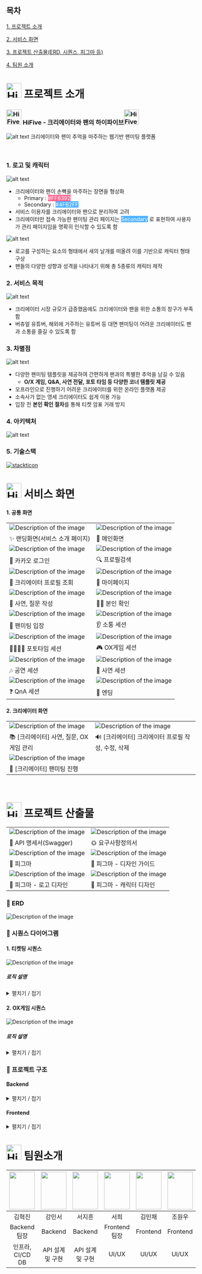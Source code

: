 ## 목차

[1. 프로젝트 소개](#1)

[2. 서비스 화면](#2)

[3. 프로젝트 산출물(ERD, 시퀀스, 피그마 등)](#3)

[4. 팀원 소개](#4)

<div id="1"></div>

# <img src="img/right2.png" alt="HiFive Logo" width="40" /> 프로젝트 소개

### <img src="img/logo-square.png" alt="HiFive Logo" width="40" /> HiFive - 크리에이터와 팬의 하이파이브<img src="img/logo-square.png" alt="HiFive Logo" width="40" />

![alt text](img/Landing.png)
크리에이터와 팬이 추억을 마주하는 웹기반 팬미팅 플랫폼

<br >

### 1. 로고 및 캐릭터

![alt text](img/Logo.png)

- 크리에이터와 팬이 손뼉을 마주하는 장면을 형상화
  - Primary : <span style="background-color: #FF6392; color: white;">#FF6392</span>
  - Secondary : <span style="background-color: #4FB2FF; color: white;">#4FB2FF</span>
- 서비스 이용자를 크리에이터와 팬으로 분리하여 고려
- 크리에이터만 접속 가능한 팬미팅 관리 페이지는 <span style="background-color: #4FB2FF; color: white;">Secondary</span> 로 표현하여 사용자가 관리 페이지임을 명확히 인식할 수 있도록 함

![alt text](img/birds.png)

- 로고를 구성하는 요소의 형태에서 새의 날개를 떠올려 이를 기반으로 캐릭터 형태 구상
- 팬들의 다양한 성향과 성격을 나타내기 위해 총 5종류의 캐릭터 제작

### 2. 서비스 목적

![alt text](img/ServiceBackground.png)

- 크리에이터 시장 규모가 급증했음에도 크리에이터와 팬을 위한 소통의 창구가 부족함
- 버츄얼 유튜버, 해외에 거주하는 유튜버 등 대면 팬미팅이 어려운 크리에이터도 팬과 소통을 즐길 수 있도록 함

### 3. 차별점

![alt text](img/팬미팅화면2.png)

- 다양한 팬미팅 템플릿을 제공하여 간편하게 팬과의 특별한 추억을 남길 수 있음
  - **O/X 게임, Q&A, 사연 전달, 포토 타임 등 다양한 코너 템플릿 제공**
- 오프라인으로 진행하기 어려운 크리에이터를 위한 온라인 플랫폼 제공
- 소속사가 없는 영세 크리에이터도 쉽게 이용 가능
- 입장 전 **본인 확인 절차**를 통해 티켓 암표 거래 방지

### 4. 아키텍처

![alt text](img/arch.png)

### 5. 기술스택

[![stackticon](https://firebasestorage.googleapis.com/v0/b/stackticon-81399.appspot.com/o/images%2F1723632215488?alt=media&token=20bc5978-d3b0-4065-9218-21ee628bae50)](https://github.com/msdio/stackticon)

<div id="2"></div>

# <img src="img/right3.png" alt="HiFive Logo" width="40" /> 서비스 화면

#### 1. 공통 화면

|                                                               |                                                         |
| ------------------------------------------------------------- | ------------------------------------------------------- |
| ![Description of the image](./img/[공통]랜딩화면.gif)         | ![Description of the image](./img/[공통]메인화면.gif)   |
| ✨ 랜딩화면(서비스 소개 페이지)                               | 📌 메인화면                                             |
| ![Description of the image](./img/[공통]로그인.gif)           | ![Description of the image](./img/[공통]프로필검색.gif) |
| 🔑 카카오 로그인                                              | 🔍 프로필검색                                           |
| ![Description of the image](./img/[팬]게시글.gif)             | ![Description of the image](./img/[팬]마이페이지.gif)   |
| 💚 크리에이터 프로필 조회                                     | 👶 마이페이지                                           |
| ![Description of the image](./img/[팬]팬미팅사연질문작성.gif) | ![Description of the image](./img/[팬]본인확인.gif)     |
| 📖 사연, 질문 작성                                            | 👱‍♀️ 본인 확인                                            |
| ![Description of the image](./img/팬미팅입장.gif)             | ![Description of the image](./img/소통.gif)             |
| 🚪 팬미팅 입장                                                | 👂 소통 세션                                            |
| ![Description of the image](./img/포토타임.gif)               | ![Description of the image](./img/OX게임.gif)           |
| 👨‍👩‍👧‍👦 포토타임 세션                                              | 🎮 OX게임 세션                                          |
| ![Description of the image](./img/공연.gif)                   | ![Description of the image](./img/사연.gif)             |
| 🎶 공연 세션                                                  | 💌 사연 세션                                            |
| ![Description of the image](./img/QnA.gif)                    | ![Description of the image](./img/엔딩.gif)             |
| ❓ QnA 세션                                                   | 💛 엔딩                                                 |

#### 2. 크리에이터 화면

|                                                                 |                                                               |
| --------------------------------------------------------------- | ------------------------------------------------------------- |
| ![Description of the image](./img/[크리에이터]카테고리생성.gif) | ![Description of the image](./img/[크리에이터]팬미팅생성.gif) |
| 📚 [크리에이터] 사연, 질문, OX게임 관리                         | 🔊 [크리에이터] 크리에이터 프로필 작성, 수정, 삭제            |
| ![Description of the image](./img/[크리에이터]팬미팅.gif)       |                                                               |
| 🎪 [크리에이터] 팬미팅 진행                                     |                                                               |

<br/>

<div id="3"></div>

# <img src="img/right5.png" alt="HiFive Logo" width="40" /> 프로젝트 산출물

|                                                  |                                                       |
| ------------------------------------------------ | ----------------------------------------------------- |
| ![Description of the image](./img/API명세서.gif) | ![Description of the image](./img/요구사항정의서.gif) |
| 📃 API 명세서(Swagger)                           | 🌞 요구사항정의서                                     |
| ![Description of the image](./img/피그마.gif)    | ![Description of the image](./img/피그마디자인가이드.gif)   |
| 🎨 피그마                                        | 🎨 피그마 - 디자인 가이드                                |
| ![Description of the image](./img/피그마로고깎기.gif)    | ![Description of the image](./img/피그마캐릭터.gif)   |
| 🎨 피그마 - 로고 디자인                          | 🎨 피그마 - 캐릭터 디자인                                |

### 🔧 ERD

![Description of the image](./img/hifive-erd.png)

### 📱 시퀀스 다이어그램

#### 1. 티켓팅 시퀀스

![Description of the image](./img/티켓팅_시퀀스.png)

##### 로직 설명

<details>
  <summary>펼치기 / 접기</summary>
  
  ### Redis Pub/Sub, WebSocket, 그리고 스케줄러

- **WebSocket 연결**: 사용자가 예매하기 버튼을 클릭하면 WebSocket 연결이 설정됩니다.
- **API 요청**: `reservation/{fanmeetingId}` API 요청을 통해 팬미팅 및 사용자 결제 유효성을 검증한 후, 사용자는 대기 큐(waiting-queue) 또는 결제 큐(paying-queue)에 담기게 됩니다.

### 1. **대기 큐에 있을 때**

- **채널 구독**: 사용자는 자신이 결제하고자 하는 팬미팅 채널을 구독합니다.
- **스케줄러**: 10초마다 현재 대기 인원을 알리는 메시지를 발행합니다.
- **큐 이동**: 결제 큐에 자리가 생기면 대기 큐에서 결제 큐로 사용자가 이동합니다.

### 2. **결제 큐에 있을 때**

- **결제로 이동**: 서버에서 WebSocket 메시지를 통해 사용자를 결제 페이지로 이동시키라는 메시지를 전송합니다.
- **결제 처리**:
  - 사용자의 WebSocket 연결이 해제되고 결제 페이지로 이동합니다.
  - 결제 세션은 5분 후 만료됩니다.
  - `reservation/{fanmeetingId}/payment` API 요청을 통해 세션 만료 여부, 남은 티켓 수, 사용자 포인트를 확인한 후 결제가 진행됩니다.
  - 결제가 완료되면 사용자는 결제 큐에서 제거됩니다.

### **스케줄러**

- **checkExpiredPayments**: 3분마다 결제 큐에서 만료된 사용자를 제거하고, 대기 큐에서 그만큼의 사용자를 결제 큐로 이동시킵니다.
- **checkWaiting**: 대기 큐에 사용자가 있으면 10초마다 대기 인원을 알리는 메시지를 발행합니다.

### **Redis**

- **remainingTicket**: 30분 동안 캐시되며, 만료 시 DB에서 데이터를 가져옵니다.
- **paying-queue**: 유효시간 5분, 최대 100명의 사용자가 결제 페이지에 접근할 수 있습니다.
- **waiting-queue**: 유효시간 1시간, 결제 큐로 이동하기 위해 대기하는 사용자들이 모여 있습니다.

### **WebSocket**

- 팬미팅 채널을 구독한 사용자에게 대기 인원 업데이트 메시지(`currentQueueSize`, `fanmeeting:*`)를 전송합니다.
- 사용자가 결제 큐에 진입할 때 `moveToPayment` 메시지를 전송합니다.

</details>

#### 2. OX게임 시퀀스

![Description of the image](./img/OX_시퀀스.png)

##### 로직 설명

<details>
  <summary>펼치기 / 접기</summary>

### OX 게임 로직 설명

- **OX 게임 시작**: 사용자가 OX 게임을 시작하면, 서버는 Redis에서 OX 문제와 정답 정보를 조회하여 클라이언트에게 전송합니다.

### 반복 루프: 각 문제 처리 과정

- **OX 문제 전송**: 서버는 현재 문제의 정보를 클라이언트에게 전송합니다.
- **사용자 정답 제출 및 저장**: 사용자가 문제에 대한 정답을 제출하면, 서버는 해당 정답을 Redis에 저장합니다. 정답이 맞다면, Redis의 Sorted Set에 사용자의 점수를 1점 증가시킵니다.
- **결과 반환**: 서버는 Redis에서 현재 문제에 대한 사용자들의 정답 결과를 조회하여 클라이언트에 반환합니다.

### 루프 종료: OX 게임 종료 후

- **OX 게임 종료**: 모든 문제가 끝나면, 서버는 Redis에서 사용자들의 최종 점수와 순위 정보를 조회합니다.
- **결과 전송**: 최종 결과를 클라이언트에게 전송하여, 사용자들에게 순위 및 통계 정보를 보여줍니다.

### **Redis 구조**

- **OX 문제 및 정답 정보 저장**: Redis에 특정 팬미팅 ID와 관련된 OX 문제와 정답 정보가 저장됩니다.
- **사용자 정답 및 점수 저장**: 각 문제에 대한 사용자들의 정답 정보가 Redis에 저장되며, 사용자의 점수는 Redis의 Sorted Set으로 관리됩니다.
- **순위 조회 및 통계**: 사용자의 점수를 기반으로 순위가 정해지고, 이를 통해 최종 순위 및 통계 정보를 제공합니다.

</details>

### 📂 프로젝트 구조

#### Backend

<details>
  <summary>펼치기 / 접기</summary>

```
📦main
 ┣ 📂java
 ┃ ┗ 📂com
 ┃ ┃ ┗ 📂ssafy
 ┃ ┃ ┃ ┗ 📂hifive
 ┃ ┃ ┃ ┃ ┣ 📂domain
 ┃ ┃ ┃ ┃ ┃ ┣ 📂auth
 ┃ ┃ ┃ ┃ ┃ ┃ ┣ 📂controller
 ┃ ┃ ┃ ┃ ┃ ┃ ┣ 📂dto
 ┃ ┃ ┃ ┃ ┃ ┃ ┃ ┣ 📂response
 ┃ ┃ ┃ ┃ ┃ ┃ ┣ 📂entity
 ┃ ┃ ┃ ┃ ┃ ┃ ┣ 📂repository
 ┃ ┃ ┃ ┃ ┃ ┃ ┗ 📂service
 ┃ ┃ ┃ ┃ ┃ ┣ 📂board
 ┃ ┃ ┃ ┃ ┃ ┃ ┣ 📂controller
 ┃ ┃ ┃ ┃ ┃ ┃ ┣ 📂dto
 ┃ ┃ ┃ ┃ ┃ ┃ ┃ ┣ 📂param
 ┃ ┃ ┃ ┃ ┃ ┃ ┃ ┣ 📂request
 ┃ ┃ ┃ ┃ ┃ ┃ ┃ ┗ 📂response
 ┃ ┃ ┃ ┃ ┃ ┃ ┣ 📂entity
 ┃ ┃ ┃ ┃ ┃ ┃ ┣ 📂repository
 ┃ ┃ ┃ ┃ ┃ ┃ ┗ 📂service
 ┃ ┃ ┃ ┃ ┃ ┣ 📂category
 ┃ ┃ ┃ ┃ ┃ ┃ ┣ 📂controller
 ┃ ┃ ┃ ┃ ┃ ┃ ┣ 📂dto
 ┃ ┃ ┃ ┃ ┃ ┃ ┃ ┗ 📂response
 ┃ ┃ ┃ ┃ ┃ ┃ ┣ 📂entity
 ┃ ┃ ┃ ┃ ┃ ┃ ┣ 📂repository
 ┃ ┃ ┃ ┃ ┃ ┃ ┗ 📂service
 ┃ ┃ ┃ ┃ ┃ ┣ 📂comment
 ┃ ┃ ┃ ┃ ┃ ┃ ┣ 📂controller
 ┃ ┃ ┃ ┃ ┃ ┃ ┣ 📂dto
 ┃ ┃ ┃ ┃ ┃ ┃ ┃ ┣ 📂param
 ┃ ┃ ┃ ┃ ┃ ┃ ┃ ┣ 📂request
 ┃ ┃ ┃ ┃ ┃ ┃ ┃ ┗ 📂response
 ┃ ┃ ┃ ┃ ┃ ┃ ┣ 📂entity
 ┃ ┃ ┃ ┃ ┃ ┃ ┣ 📂repository
 ┃ ┃ ┃ ┃ ┃ ┃ ┗ 📂service
 ┃ ┃ ┃ ┃ ┃ ┣ 📂creator
 ┃ ┃ ┃ ┃ ┃ ┃ ┣ 📂controller
 ┃ ┃ ┃ ┃ ┃ ┃ ┣ 📂dto
 ┃ ┃ ┃ ┃ ┃ ┃ ┃ ┣ 📂param
 ┃ ┃ ┃ ┃ ┃ ┃ ┃ ┣ 📂request
 ┃ ┃ ┃ ┃ ┃ ┃ ┃ ┗ 📂response
 ┃ ┃ ┃ ┃ ┃ ┃ ┣ 📂entity
 ┃ ┃ ┃ ┃ ┃ ┃ ┣ 📂repository
 ┃ ┃ ┃ ┃ ┃ ┃ ┗ 📂service
 ┃ ┃ ┃ ┃ ┃ ┣ 📂fanmeeting
 ┃ ┃ ┃ ┃ ┃ ┃ ┣ 📂controller
 ┃ ┃ ┃ ┃ ┃ ┃ ┣ 📂dto
 ┃ ┃ ┃ ┃ ┃ ┃ ┃ ┣ 📂param
 ┃ ┃ ┃ ┃ ┃ ┃ ┃ ┣ 📂request
 ┃ ┃ ┃ ┃ ┃ ┃ ┃ ┗ 📂response
 ┃ ┃ ┃ ┃ ┃ ┃ ┣ 📂entity
 ┃ ┃ ┃ ┃ ┃ ┃ ┣ 📂repository
 ┃ ┃ ┃ ┃ ┃ ┃ ┗ 📂service
 ┃ ┃ ┃ ┃ ┃ ┣ 📂follow
 ┃ ┃ ┃ ┃ ┃ ┃ ┣ 📂controller
 ┃ ┃ ┃ ┃ ┃ ┃ ┣ 📂entity
 ┃ ┃ ┃ ┃ ┃ ┃ ┣ 📂repository
 ┃ ┃ ┃ ┃ ┃ ┃ ┗ 📂service
 ┃ ┃ ┃ ┃ ┃ ┣ 📂member
 ┃ ┃ ┃ ┃ ┃ ┃ ┣ 📂controller
 ┃ ┃ ┃ ┃ ┃ ┃ ┣ 📂dto
 ┃ ┃ ┃ ┃ ┃ ┃ ┃ ┣ 📂request
 ┃ ┃ ┃ ┃ ┃ ┃ ┃ ┗ 📂response
 ┃ ┃ ┃ ┃ ┃ ┃ ┣ 📂entity
 ┃ ┃ ┃ ┃ ┃ ┃ ┣ 📂repository
 ┃ ┃ ┃ ┃ ┃ ┃ ┗ 📂service
 ┃ ┃ ┃ ┃ ┃ ┣ 📂openvidu
 ┃ ┃ ┃ ┃ ┃ ┃ ┣ 📂controller
 ┃ ┃ ┃ ┃ ┃ ┃ ┣ 📂dto
 ┃ ┃ ┃ ┃ ┃ ┃ ┃ ┣ 📂request
 ┃ ┃ ┃ ┃ ┃ ┃ ┃ ┗ 📂response
 ┃ ┃ ┃ ┃ ┃ ┃ ┗ 📂service
 ┃ ┃ ┃ ┃ ┃ ┣ 📂photo
 ┃ ┃ ┃ ┃ ┃ ┃ ┣ 📂controller
 ┃ ┃ ┃ ┃ ┃ ┃ ┣ 📂dto
 ┃ ┃ ┃ ┃ ┃ ┃ ┃ ┣ 📂param
 ┃ ┃ ┃ ┃ ┃ ┃ ┃ ┗ 📂response
 ┃ ┃ ┃ ┃ ┃ ┃ ┣ 📂entity
 ┃ ┃ ┃ ┃ ┃ ┃ ┣ 📂repository
 ┃ ┃ ┃ ┃ ┃ ┃ ┗ 📂service
 ┃ ┃ ┃ ┃ ┃ ┣ 📂point
 ┃ ┃ ┃ ┃ ┃ ┃ ┣ 📂controller
 ┃ ┃ ┃ ┃ ┃ ┃ ┣ 📂dto
 ┃ ┃ ┃ ┃ ┃ ┃ ┃ ┣ 📂param
 ┃ ┃ ┃ ┃ ┃ ┃ ┃ ┣ 📂request
 ┃ ┃ ┃ ┃ ┃ ┃ ┃ ┣ 📂response
 ┃ ┃ ┃ ┃ ┃ ┃ ┣ 📂entity
 ┃ ┃ ┃ ┃ ┃ ┃ ┣ 📂repository
 ┃ ┃ ┃ ┃ ┃ ┃ ┗ 📂service
 ┃ ┃ ┃ ┃ ┃ ┣ 📂question
 ┃ ┃ ┃ ┃ ┃ ┃ ┣ 📂controller
 ┃ ┃ ┃ ┃ ┃ ┃ ┣ 📂dto
 ┃ ┃ ┃ ┃ ┃ ┃ ┃ ┣ 📂param
 ┃ ┃ ┃ ┃ ┃ ┃ ┃ ┣ 📂request
 ┃ ┃ ┃ ┃ ┃ ┃ ┃ ┗ 📂response
 ┃ ┃ ┃ ┃ ┃ ┃ ┣ 📂entity
 ┃ ┃ ┃ ┃ ┃ ┃ ┣ 📂repository
 ┃ ┃ ┃ ┃ ┃ ┃ ┗ 📂service
 ┃ ┃ ┃ ┃ ┃ ┣ 📂quiz
 ┃ ┃ ┃ ┃ ┃ ┃ ┣ 📂controller
 ┃ ┃ ┃ ┃ ┃ ┃ ┣ 📂dto
 ┃ ┃ ┃ ┃ ┃ ┃ ┃ ┣ 📂request
 ┃ ┃ ┃ ┃ ┃ ┃ ┃ ┗ 📂response
 ┃ ┃ ┃ ┃ ┃ ┃ ┣ 📂entity
 ┃ ┃ ┃ ┃ ┃ ┃ ┣ 📂repository
 ┃ ┃ ┃ ┃ ┃ ┃ ┗ 📂service
 ┃ ┃ ┃ ┃ ┃ ┣ 📂reservation
 ┃ ┃ ┃ ┃ ┃ ┃ ┣ 📂controller
 ┃ ┃ ┃ ┃ ┃ ┃ ┣ 📂dto
 ┃ ┃ ┃ ┃ ┃ ┃ ┃ ┗ 📂response
 ┃ ┃ ┃ ┃ ┃ ┃ ┣ 📂entity
 ┃ ┃ ┃ ┃ ┃ ┃ ┣ 📂repository
 ┃ ┃ ┃ ┃ ┃ ┃ ┗ 📂service
 ┃ ┃ ┃ ┃ ┃ ┣ 📂s3
 ┃ ┃ ┃ ┃ ┃ ┃ ┣ 📂controller
 ┃ ┃ ┃ ┃ ┃ ┃ ┣ 📂dto
 ┃ ┃ ┃ ┃ ┃ ┃ ┃ ┣ 📂request
 ┃ ┃ ┃ ┃ ┃ ┃ ┃ ┗ 📂response
 ┃ ┃ ┃ ┃ ┃ ┃ ┗ 📂service
 ┃ ┃ ┃ ┃ ┃ ┣ 📂story
 ┃ ┃ ┃ ┃ ┃ ┃ ┣ 📂controller
 ┃ ┃ ┃ ┃ ┃ ┃ ┣ 📂dto
 ┃ ┃ ┃ ┃ ┃ ┃ ┃ ┣ 📂param
 ┃ ┃ ┃ ┃ ┃ ┃ ┃ ┣ 📂request
 ┃ ┃ ┃ ┃ ┃ ┃ ┃ ┗ 📂response
 ┃ ┃ ┃ ┃ ┃ ┃ ┣ 📂entity
 ┃ ┃ ┃ ┃ ┃ ┃ ┣ 📂repository
 ┃ ┃ ┃ ┃ ┃ ┃ ┗ 📂service
 ┃ ┃ ┃ ┃ ┃ ┗ 📂timetable
 ┃ ┃ ┃ ┃ ┃ ┃ ┣ 📂controller
 ┃ ┃ ┃ ┃ ┃ ┃ ┣ 📂dto
 ┃ ┃ ┃ ┃ ┃ ┃ ┃ ┣ 📂request
 ┃ ┃ ┃ ┃ ┃ ┃ ┃ ┣ 📂response
 ┃ ┃ ┃ ┃ ┃ ┃ ┣ 📂entity
 ┃ ┃ ┃ ┃ ┃ ┃ ┣ 📂repository
 ┃ ┃ ┃ ┃ ┃ ┃ ┗ 📂service
 ┃ ┃ ┃ ┃ ┣ 📂global
 ┃ ┃ ┃ ┃ ┃ ┣ 📂config
 ┃ ┃ ┃ ┃ ┃ ┃ ┣ 📂jwt
 ┃ ┃ ┃ ┃ ┃ ┃ ┣ 📂oauth
 ┃ ┃ ┃ ┃ ┃ ┃ ┣ 📂redis
 ┃ ┃ ┃ ┃ ┃ ┃ ┣ 📂s3
 ┃ ┃ ┃ ┃ ┃ ┃ ┣ 📂websocket
 ┃ ┃ ┃ ┃ ┃ ┣ 📂entity
 ┃ ┃ ┃ ┃ ┃ ┣ 📂error
 ┃ ┃ ┃ ┃ ┃ ┃ ┣ 📂response
 ┃ ┃ ┃ ┃ ┃ ┃ ┣ 📂type
 ┃ ┃ ┃ ┃ ┃ ┣ 📂exception
 ┃ ┃ ┃ ┃ ┃ ┣ 📂infra
 ┃ ┃ ┃ ┃ ┃ ┗ 📂util
 ┗ 📂resources
 ┃ ┣ 📂static
 ┃ ┣ 📂templates
```

</details>

#### Frontend

<details>
  <summary>펼치기 / 접기</summary>

```
📦src
 ┣ 📂assets
 ┃ ┣ 📂Fanmeeting
 ┃ ┣ 📂icons
 ┃ ┃ ┣ 📂loading
 ┃ ┃ ┣ 📂logo
 ┃ ┃ ┣ 📂sidebar
 ┃ ┣ 📂img
 ┃ ┣ 📂joinCreator
 ┃ ┗ 📂temp
 ┣ 📂components
 ┃ ┣ 📂Navbar
 ┣ 📂pages
 ┃ ┣ 📂BoardPage
 ┃ ┣ 📂CreatorListPage
 ┃ ┣ 📂CreatorOnly
 ┃ ┣ 📂FanmeetingPage
 ┃ ┣ 📂JoinCreatorPage
 ┃ ┣ 📂LandingPage
 ┃ ┣ 📂MainPage
 ┃ ┣ 📂Mypage
 ┃ ┣ 📂ProfilePage
 ┃ ┣ 📂TicketPage
 ┣ 📂service
 ┣ 📂store
 ┣ 📂utils

```

</details>

<div id="4"></div>

# <img src="img/right1.png" alt="HiFive Logo" width="40" /> 팀원소개

| <img src="./img/혁진.jpg" width="100%" height="100"> | <img src="./img/민서.jpg" width="100%" height="100"> | <img src="./img/지흔.jpg" width="100%" height="100"> | <img src="./img/서희.jpg" width="100%" height="100"> | <img src="./img/민채.jpg" width="100%" height="100"> | <img src="./img/원우.jpg" width="100%" height="100"> |
| :--------------------------------------------------: | :--------------------------------------------------: | :--------------------------------------------------: | :--------------------------------------------------: | :--------------------------------------------------: | :--------------------------------------------------: |
|                        김혁진                        |                        강민서                        |                        서지흔                        |                         서희                         |                        김민채                        |                        조원우                        |
|                     Backend 팀장                     |                       Backend                        |                       Backend                        |                    Frontend 팀장                     |                       Frontend                       |                       Frontend                       |
|                인프라, CI/CD DB <br>                 |                   API 설계 및 구현                   |                   API 설계 및 구현                   |                        UI/UX                         |                        UI/UX                         |                        UI/UX                         |

